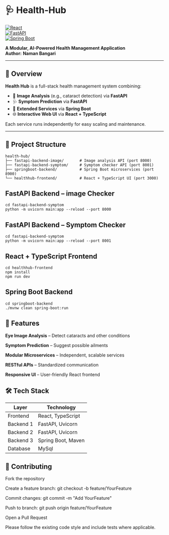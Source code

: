 # 🩺 **Health-Hub**

[![React](https://img.shields.io/badge/Frontend-React%2BTypeScript-blue)](https://reactjs.org/)  
[![FastAPI](https://img.shields.io/badge/Backend-FastAPI-green)](https://fastapi.tiangolo.com/)  
[![Spring Boot](https://img.shields.io/badge/Backend-Spring%20Boot-brightgreen)](https://spring.io/projects/spring-boot)

**A Modular, AI-Powered Health Management Application**  
**Author:** **Naman Bangari**

---

## 📖 **Overview**

**Health Hub** is a full-stack health management system combining:

- 🧠 **Image Analysis** (e.g., cataract detection) via **FastAPI**
- 🩺 **Symptom Prediction** via **FastAPI**
- 🔧 **Extended Services** via **Spring Boot**
- 🌐 **Interactive Web UI** via **React + TypeScript**

Each service runs independently for easy scaling and maintenance.

---

## 📂 **Project Structure**

```text
health-hub/
├── fastapi-backend-image/       # Image analysis API (port 8000)
├── fastapi-backend-symptom/     # Symptom checker API (port 8001)
├── springboot-backend/          # Spring Boot microservices (port 8900)
└── healthhub-frontend/          # React + TypeScript UI (port 3000)
```
## FastAPI Backend – image Checker
```text
cd fastapi-backend-symptom
python -m uvicorn main:app --reload --port 8000
```

## FastAPI Backend – Symptom Checker
```text
cd fastapi-backend-symptom
python -m uvicorn main:app --reload --port 8001
```
## React + TypeScript Frontend
```text
cd healthhub-frontend
npm install
npm run dev
```
## Spring Boot Backend
```text
cd springboot-backend
./mvnw clean spring-boot:run
```

## 🎯 Features

**Eye Image Analysis** – Detect cataracts and other conditions

**Symptom Prediction** – Suggest possible ailments

**Modular Microservices** – Independent, scalable services

**RESTful APIs** – Standardized communication

**Responsive UI** – User-friendly React frontend

## 🛠️ Tech Stack

| **Layer**  | **Technology**          |
| ---------- | ----------------------- |
| Frontend   | React, TypeScript       |
| Backend 1  | FastAPI, Uvicorn        |
| Backend 2  | FastAPI, Uvicorn        |
| Backend 3  | Spring Boot, Maven      |
| Database   | MySql                   |





## 🤝 Contributing

Fork the repository

Create a feature branch: git checkout -b feature/YourFeature

Commit changes: git commit -m "Add YourFeature"


Push to branch: git push origin feature/YourFeature

Open a Pull Request

Please follow the existing code style and include tests where applicable.

